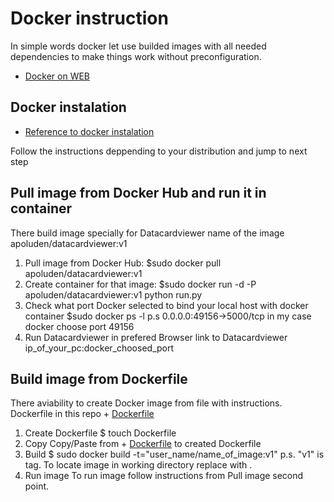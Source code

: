 # Docker instruction 

In simple words docker let use builded images with all needed dependencies to make things work without 
preconfiguration. 

+ [Docker on WEB](www.docker.io)

## Docker instalation 

+ [Reference to docker instalation](https://docs.docker.com/installation)

Follow the instructions deppending to your distribution and jump to next step

## Pull image from Docker Hub and run it in container

There build image specially for Datacardviewer name of the image apoluden/datacardviewer:v1

1. Pull image from Docker Hub: 
  $sudo docker pull apoluden/datacardviewer:v1
2. Create container for that image: 
  $sudo docker run -d -P apoluden/datacardviewer:v1 python run.py 
3. Check what port Docker selected to bind your local host with docker container
  $sudo docker ps -l 
  p.s 0.0.0.0:49156->5000/tcp in my case docker choose port 49156
4. Run Datacardviewer in prefered Browser 
  link to Datacardviewer ip_of_your_pc:docker_choosed_port

## Build image from Dockerfile

There aviability to create Docker image from file with instructions. Dockerfile in this repo + [Dockerfile](Dockerfile)

1. Create Dockerfile 
   $ touch Dockerfile
2. Copy 
   Copy/Paste from + [Dockerfile](Dockerfile) to created Dockerfile
3. Build
   $ sudo docker build -t="user_name/name_of_image:v1" <where to locate image>
   p.s. "v1" is tag. To locate image in working directory replace <where to locate image> with .
4. Run image 
   To run image follow instructions from Pull image second point.



